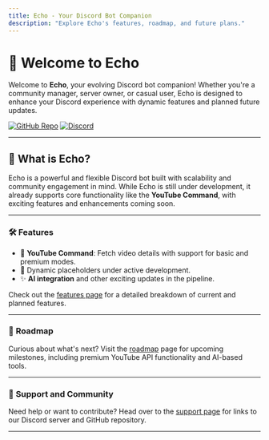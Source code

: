 ```yaml
---
title: Echo - Your Discord Bot Companion
description: "Explore Echo's features, roadmap, and future plans."
---
```


# 🌟 **Welcome to Echo**
Welcome to **Echo**, your evolving Discord bot companion! Whether you're a community manager, server owner, or casual user, Echo is designed to enhance your Discord experience with dynamic features and planned future updates.

[![GitHub Repo](https://img.shields.io/github/stars/Team-Aiko/Echo?style=social)](https://github.com/Team-Aiko/Echo)
[![Discord](https://img.shields.io/discord/yourserverID?label=Join%20our%20Discord)](https://discord.gg/yourserverinvite)

---

## 🚀 **What is Echo?**
Echo is a powerful and flexible Discord bot built with scalability and community engagement in mind. While Echo is still under development, it already supports core functionality like the **YouTube Command**, with exciting features and enhancements coming soon.

---

### 🛠️ **Features**
- 🎉 **YouTube Command**: Fetch video details with support for basic and premium modes.
- 🚀 Dynamic placeholders under active development.
- ✨ **AI integration** and other exciting updates in the pipeline.

Check out the [features page](./features.md) for a detailed breakdown of current and planned features.

---

### 📅 **Roadmap**
Curious about what's next? Visit the [roadmap](./roadmap.md) page for upcoming milestones, including premium YouTube API functionality and AI-based tools.

---

### 💬 **Support and Community**
Need help or want to contribute? Head over to the [support page](./support.md) for links to our Discord server and GitHub repository.

---
